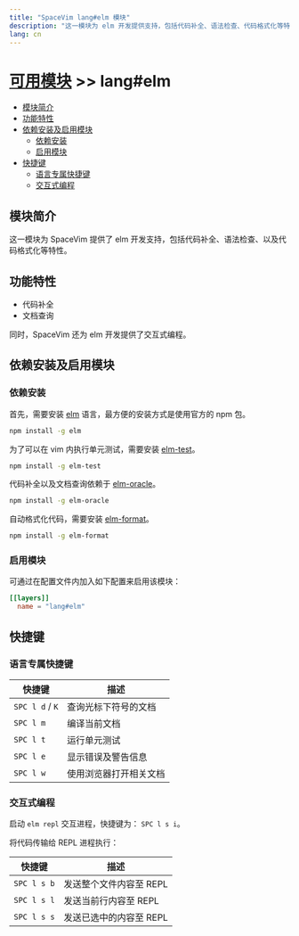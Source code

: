 ```yaml
---
title: "SpaceVim lang#elm 模块"
description: "这一模块为 elm 开发提供支持，包括代码补全、语法检查、代码格式化等特性。"
lang: cn
---
```


# [可用模块](../../) >> lang#elm

<!-- vim-markdown-toc GFM -->

- [模块简介](#模块简介)
- [功能特性](#功能特性)
- [依赖安装及启用模块](#依赖安装及启用模块)
  - [依赖安装](#依赖安装)
  - [启用模块](#启用模块)
- [快捷键](#快捷键)
  - [语言专属快捷键](#语言专属快捷键)
  - [交互式编程](#交互式编程)

<!-- vim-markdown-toc -->

## 模块简介

这一模块为 SpaceVim 提供了 elm 开发支持，包括代码补全、语法检查、以及代码格式化等特性。

## 功能特性

- 代码补全
- 文档查询

同时，SpaceVim 还为 elm 开发提供了交互式编程。

## 依赖安装及启用模块

### 依赖安装

首先，需要安装 [elm](http://elm-lang.org/) 语言，最方便的安装方式是使用官方的 npm 包。

```sh
npm install -g elm
```

为了可以在 vim 内执行单元测试，需要安装 [elm-test](https://github.com/rtfeldman/node-elm-test)。

```sh
npm install -g elm-test
```

代码补全以及文档查询依赖于 [elm-oracle](https://github.com/elmcast/elm-oracle)。

```sh
npm install -g elm-oracle
```

自动格式化代码，需要安装 [elm-format](https://github.com/avh4/elm-format)。

```sh
npm install -g elm-format
```

### 启用模块

可通过在配置文件内加入如下配置来启用该模块：

```toml
[[layers]]
  name = "lang#elm"
```

## 快捷键

### 语言专属快捷键

| 快捷键          | 描述                   |
| --------------- | ---------------------- |
| `SPC l d` / `K` | 查询光标下符号的文档   |
| `SPC l m`       | 编译当前文档           |
| `SPC l t`       | 运行单元测试           |
| `SPC l e`       | 显示错误及警告信息     |
| `SPC l w`       | 使用浏览器打开相关文档 |

### 交互式编程

启动 `elm repl` 交互进程，快捷键为： `SPC l s i`。

将代码传输给 REPL 进程执行：

| 快捷键      | 描述                    |
| ----------- | ----------------------- |
| `SPC l s b` | 发送整个文件内容至 REPL |
| `SPC l s l` | 发送当前行内容至 REPL   |
| `SPC l s s` | 发送已选中的内容至 REPL |
